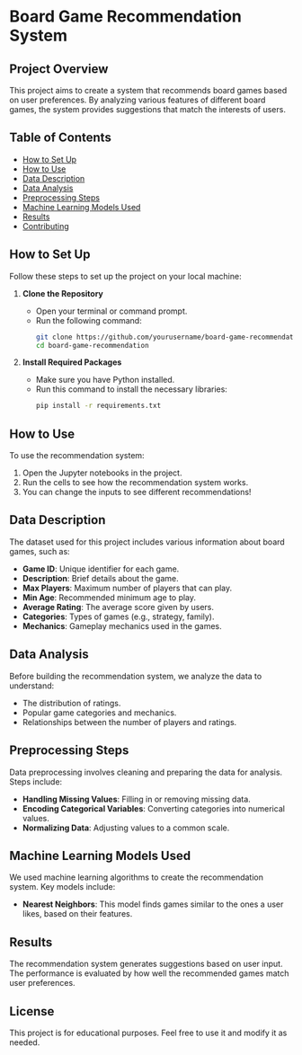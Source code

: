# Board Game Recommendation System

## Project Overview
This project aims to create a system that recommends board games based on user preferences. By analyzing various features of different board games, the system provides suggestions that match the interests of users.

## Table of Contents
- [How to Set Up](#how-to-set-up)
- [How to Use](#how-to-use)
- [Data Description](#data-description)
- [Data Analysis](#data-analysis)
- [Preprocessing Steps](#preprocessing-steps)
- [Machine Learning Models Used](#machine-learning-models-used)
- [Results](#results)
- [Contributing](#contributing)

## How to Set Up
Follow these steps to set up the project on your local machine:

1. **Clone the Repository**
   - Open your terminal or command prompt.
   - Run the following command:
     ```bash
     git clone https://github.com/yourusername/board-game-recommendation.git
     cd board-game-recommendation
     ```

2. **Install Required Packages**
   - Make sure you have Python installed.
   - Run this command to install the necessary libraries:
     ```bash
     pip install -r requirements.txt
     ```

## How to Use
To use the recommendation system:
1. Open the Jupyter notebooks in the project.
2. Run the cells to see how the recommendation system works.
3. You can change the inputs to see different recommendations!

## Data Description
The dataset used for this project includes various information about board games, such as:
- **Game ID**: Unique identifier for each game.
- **Description**: Brief details about the game.
- **Max Players**: Maximum number of players that can play.
- **Min Age**: Recommended minimum age to play.
- **Average Rating**: The average score given by users.
- **Categories**: Types of games (e.g., strategy, family).
- **Mechanics**: Gameplay mechanics used in the games.

## Data Analysis
Before building the recommendation system, we analyze the data to understand:
- The distribution of ratings.
- Popular game categories and mechanics.
- Relationships between the number of players and ratings.

## Preprocessing Steps
Data preprocessing involves cleaning and preparing the data for analysis. Steps include:
- **Handling Missing Values**: Filling in or removing missing data.
- **Encoding Categorical Variables**: Converting categories into numerical values.
- **Normalizing Data**: Adjusting values to a common scale.

## Machine Learning Models Used
We used machine learning algorithms to create the recommendation system. Key models include:
- **Nearest Neighbors**: This model finds games similar to the ones a user likes, based on their features.

## Results
The recommendation system generates suggestions based on user input. The performance is evaluated by how well the recommended games match user preferences.

## License
This project is for educational purposes. Feel free to use it and modify it as needed.
